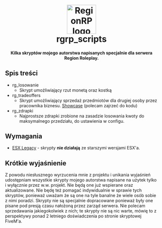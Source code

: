 
<h1 align="center">
  <br>
  <img src="https://servers-live.fivem.net/servers/icon/7v4p4r/586513949.png" alt="RegionRP logo" width="96">
  <br>
  rgrp_scripts
  <br>
</h1>

<h4 align="center">Kilka skryptów mojego autorstwa napisanych specjalnie dla serwera Region Roleplay.</h4>

## Spis treści
* rg_losowanie
  - Skrypt umożliwiający rzut monetą oraz kostką
* rg_tradeoffers
  - Skrypt umożliwiający sprzedaż przedmiotów dla drugiej osoby przez pracownika biznesu. <a href="https://www.youtube.com/watch?v=2KxzHFJWPoQ">Showcase</a> (polecam zajrzeć do kodu)
* rg_zdrapki 
  - Najprostsze zdrapki zrobione na zasadzie losowania kwoty do maksymalnego przedziału, do ustawienia w configu.
  
## Wymagania
* <a href="https://github.com/esx-framework/esx-legacy">ESX Legacy</a> - skrypty **nie działają** ze starszymi wersjami ESX'a.

## Krótkie wyjaśnienie
Z powodu niesłusznego wyrzucenia mnie z projektu i unikania wyjaśnień udostępniam wszystkie skrypty mojego autorstwa napisane na użytek tylko i wyłącznie przez w.w. projekt. Nie będą one już wspierane oraz aktualizowane. Nie będę też pomagać indywidualnie w sprawie tych skryptów, ponieważ uważam że są one na tyle banalne że wiele osób sobie z nimi poradzi. Skrypty nie są specjalnie dopracowane ponieważ były one pisane pod presją czasu nałożoną przez zarząd serwera. Nie polecam sprzedawania jakiegokolwiek z nich; te skrypty nie są nic warte, mówię to z perspektywy ponad 2 letniego doświadczenia po stronie skryptowej FiveM'a.